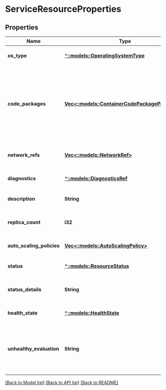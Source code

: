 # ServiceResourceProperties

## Properties
Name | Type | Description | Notes
------------ | ------------- | ------------- | -------------
**os_type** | [***::models::OperatingSystemType**](OperatingSystemType.md) | The operation system required by the code in service. | [default to null]
**code_packages** | [**Vec<::models::ContainerCodePackageProperties>**](ContainerCodePackageProperties.md) | Describes the set of code packages that forms the service. A code package describes the container and the properties for running it. All the code packages are started together on the same host and share the same context (network, process etc.). | [default to null]
**network_refs** | [**Vec<::models::NetworkRef>**](NetworkRef.md) | The names of the private networks that this service needs to be part of. | [optional] [default to null]
**diagnostics** | [***::models::DiagnosticsRef**](DiagnosticsRef.md) | Reference to sinks in DiagnosticsDescription. | [optional] [default to null]
**description** | **String** | User readable description of the service. | [optional] [default to null]
**replica_count** | **i32** | The number of replicas of the service to create. Defaults to 1 if not specified. | [optional] [default to null]
**auto_scaling_policies** | [**Vec<::models::AutoScalingPolicy>**](AutoScalingPolicy.md) | Auto scaling policies | [optional] [default to null]
**status** | [***::models::ResourceStatus**](ResourceStatus.md) | Status of the service. | [optional] [default to null]
**status_details** | **String** | Gives additional information about the current status of the service. | [optional] [default to null]
**health_state** | [***::models::HealthState**](HealthState.md) | Describes the health state of an application resource. | [optional] [default to null]
**unhealthy_evaluation** | **String** | When the service&#39;s health state is not &#39;Ok&#39;, this additional details from service fabric Health Manager for the user to know why the service is marked unhealthy. | [optional] [default to null]

[[Back to Model list]](../README.md#documentation-for-models) [[Back to API list]](../README.md#documentation-for-api-endpoints) [[Back to README]](../README.md)


